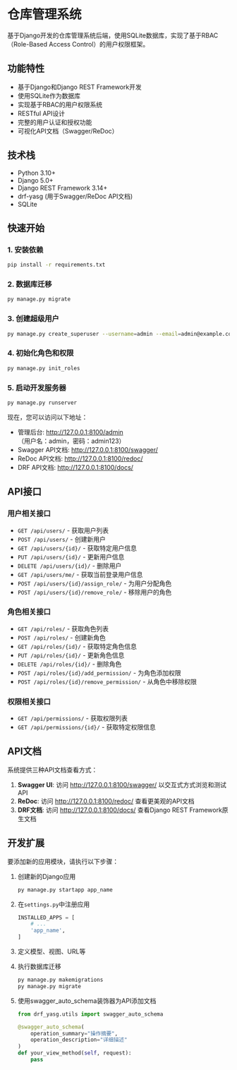 # 仓库管理系统

基于Django开发的仓库管理系统后端，使用SQLite数据库，实现了基于RBAC（Role-Based Access Control）的用户权限框架。

## 功能特性

- 基于Django和Django REST Framework开发
- 使用SQLite作为数据库
- 实现基于RBAC的用户权限系统
- RESTful API设计
- 完整的用户认证和授权功能
- 可视化API文档（Swagger/ReDoc）

## 技术栈

- Python 3.10+
- Django 5.0+
- Django REST Framework 3.14+
- drf-yasg (用于Swagger/ReDoc API文档)
- SQLite

## 快速开始

### 1. 安装依赖

```bash
pip install -r requirements.txt
```

### 2. 数据库迁移

```bash
py manage.py migrate
```

### 3. 创建超级用户

```bash
py manage.py create_superuser --username=admin --email=admin@example.com --password=admin123
```

### 4. 初始化角色和权限

```bash
py manage.py init_roles
```

### 5. 启动开发服务器

```bash
py manage.py runserver
```

现在，您可以访问以下地址：

- 管理后台: http://127.0.0.1:8100/admin （用户名：admin，密码：admin123）
- Swagger API文档: http://127.0.0.1:8100/swagger/
- ReDoc API文档: http://127.0.0.1:8100/redoc/
- DRF API文档: http://127.0.0.1:8100/docs/

## API接口

### 用户相关接口

- `GET /api/users/` - 获取用户列表
- `POST /api/users/` - 创建新用户
- `GET /api/users/{id}/` - 获取特定用户信息
- `PUT /api/users/{id}/` - 更新用户信息
- `DELETE /api/users/{id}/` - 删除用户
- `GET /api/users/me/` - 获取当前登录用户信息
- `POST /api/users/{id}/assign_role/` - 为用户分配角色
- `POST /api/users/{id}/remove_role/` - 移除用户的角色

### 角色相关接口

- `GET /api/roles/` - 获取角色列表
- `POST /api/roles/` - 创建新角色
- `GET /api/roles/{id}/` - 获取特定角色信息
- `PUT /api/roles/{id}/` - 更新角色信息
- `DELETE /api/roles/{id}/` - 删除角色
- `POST /api/roles/{id}/add_permission/` - 为角色添加权限
- `POST /api/roles/{id}/remove_permission/` - 从角色中移除权限

### 权限相关接口

- `GET /api/permissions/` - 获取权限列表
- `GET /api/permissions/{id}/` - 获取特定权限信息

## API文档

系统提供三种API文档查看方式：

1. **Swagger UI**: 访问 http://127.0.0.1:8100/swagger/ 以交互式方式浏览和测试API
2. **ReDoc**: 访问 http://127.0.0.1:8100/redoc/ 查看更美观的API文档
3. **DRF文档**: 访问 http://127.0.0.1:8100/docs/ 查看Django REST Framework原生文档

## 开发扩展

要添加新的应用模块，请执行以下步骤：

1. 创建新的Django应用
   ```bash
   py manage.py startapp app_name
   ```

2. 在`settings.py`中注册应用
   ```python
   INSTALLED_APPS = [
       # ...
       'app_name',
   ]
   ```

3. 定义模型、视图、URL等
4. 执行数据库迁移
   ```bash
   py manage.py makemigrations
   py manage.py migrate
   ```

5. 使用swagger_auto_schema装饰器为API添加文档
   ```python
   from drf_yasg.utils import swagger_auto_schema
   
   @swagger_auto_schema(
       operation_summary="操作摘要",
       operation_description="详细描述"
   )
   def your_view_method(self, request):
       pass
   ``` 